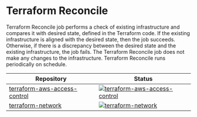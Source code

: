 # Terraform Reconcile

Terraform Reconcile job performs a check of existing infrastructure and compares it with desired state, defined in the Terraform code. If the existing infrastructure is aligned with the desired state, then the job succeeds. Otherwise, if there is a discrepancy between the desired state and the existing infrastructure, the job fails. The Terraform Reconcile job does not make any changes to the infrastructure. Terraform Reconcile runs periodically on schedule.

| Repository | Status |
|------------|--------|
| [terraform-aws-access-control](https://github.com/goodsystems/terraform-aws-access-control) | [![terraform-aws-access-control](https://github.com/goodsystems/terraform-aws-access-control/actions/workflows/terraform-aws-access-control.yml/badge.svg?event=schedule)](https://github.com/goodsystems/terraform-aws-access-control/actions/workflows/terraform-aws-access-control.yml) |
| [terraform-network](https://github.com/goodsystems/terraform-network) | [![terraform-network](https://github.com/goodsystems/terraform-network/actions/workflows/terraform-network.yml/badge.svg?event=schedule)](https://github.com/goodsystems/terraform-network/actions/workflows/terraform-network.yml) |

